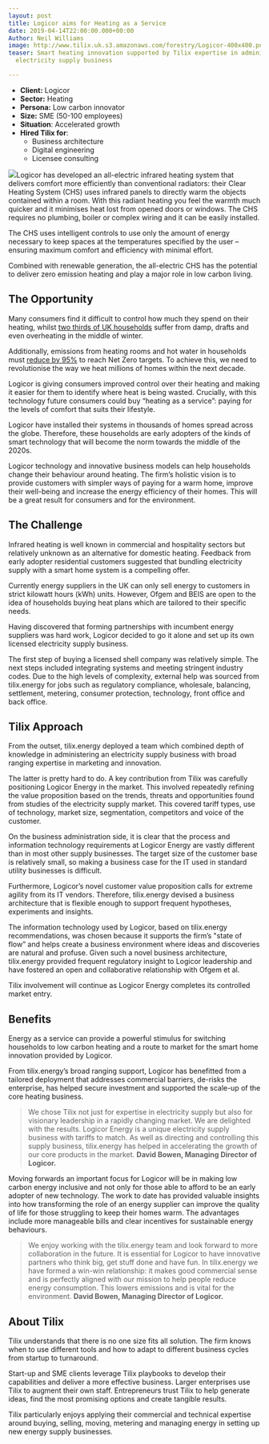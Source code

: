 ```yaml
---
layout: post
title: Logicor aims for Heating as a Service
date: 2019-04-14T22:00:00.000+00:00
Author: Neil Williams
image: http://www.tilix.uk.s3.amazonaws.com/forestry/Logicor-400x400.png
teaser: Smart heating innovation supported by Tilix expertise in administering a licensed
  electricity supply business

---
```

* **Client:** Logicor
* **Sector:** Heating
* **Persona:** Low carbon innovator
* **Size:** SME (50-100 employees)
* **Situation**: Accelerated growth
* **Hired Tilix for**:
  * Business architecture
  * Digital engineering
  * Licensee consulting

![](http://www.tilix.uk.s3.amazonaws.com/img/blogs/logicor/BEDROOM-005-RT-1024x683.jpg)Logicor has developed an all-electric infrared heating system that delivers comfort more efficiently than conventional radiators: their Clear Heating System (CHS) uses infrared panels to directly warm the objects contained within a room. With this radiant heating you feel the warmth much quicker and it minimises heat lost from opened doors or windows. The CHS requires no plumbing, boiler or complex wiring and it can be easily installed.

The CHS uses intelligent controls to use only the amount of energy necessary to keep spaces at the temperatures specified by the user – ensuring maximum comfort and efficiency with minimal effort.

Combined with renewable generation, the all-electric CHS has the potential to deliver zero emission heating and play a major role in low carbon living.

## The Opportunity

Many consumers find it difficult to control how much they spend on their heating, whilst [two thirds of UK households](https://es.catapult.org.uk/impact/projects/bristol-energy-heat-plan-trial/) suffer from damp, drafts and even overheating in the middle of winter.

Additionally, emissions from heating rooms and hot water in households must [reduce by 95%](https://www.energysavingtrust.org.uk/blog/significant-changes-are-coming-uk-heating-market) to reach Net Zero targets. To achieve this, we need to revolutionise the way we heat millions of homes within the next decade.

Logicor is giving consumers improved control over their heating and making it easier for them to identify where heat is being wasted. Crucially, with this technology future consumers could buy “heating as a service”: paying for the levels of comfort that suits their lifestyle.

Logicor have installed their systems in thousands of homes spread across the globe. Therefore, these households are early adopters of the kinds of smart technology that will become the norm towards the middle of the 2020s.

Logicor technology and innovative business models can help households change their behaviour around heating. The firm’s holistic vision is to provide customers with simpler ways of paying for a warm home, improve their well-being and increase the energy efficiency of their homes. This will be a great result for consumers and for the environment.

## The Challenge

Infrared heating is well known in commercial and hospitality sectors but relatively unknown as an alternative for domestic heating. Feedback from early adopter residential customers suggested that bundling electricity supply with a smart home system is a compelling offer.

Currently energy suppliers in the UK can only sell energy to customers in strict kilowatt hours (kWh) units. However, Ofgem and BEIS are open to the idea of households buying heat plans which are tailored to their specific needs.

Having discovered that forming partnerships with incumbent energy suppliers was hard work, Logicor decided to go it alone and set up its own licensed electricity supply business.

The first step of buying a licensed shell company was relatively simple. The next steps included integrating systems and meeting stringent industry codes. Due to the high levels of complexity, external help was sourced from tilix.energy for jobs such as regulatory compliance, wholesale, balancing, settlement, metering, consumer protection, technology, front office and back office.

## Tilix Approach

From the outset, tilix.energy deployed a team which combined depth of knowledge in administering an electricity supply business with broad ranging expertise in marketing and innovation.

The latter is pretty hard to do. A key contribution from Tilix was carefully positioning Logicor Energy in the market. This involved repeatedly refining the value proposition based on the trends, threats and opportunities found from studies of the electricity supply market. This covered tariff types, use of technology, market size, segmentation, competitors and voice of the customer.

On the business administration side, it is clear that the process and information technology requirements at Logicor Energy are vastly different than in most other supply businesses. The target size of the customer base is relatively small,  so making a business case for the IT used in standard utility businesses is difficult.

Furthermore, Logicor’s novel customer value proposition calls for extreme agility from its IT vendors. Therefore, tilix.energy devised a business architecture that is flexible enough to support frequent hypotheses, experiments and insights. 

The information technology used by Logicor, based on tilix.energy recommendations, was chosen because it supports the firm’s "state of flow” and helps create a business environment where ideas and discoveries are natural and profuse. Given such a novel business architecture, tilix.energy provided frequent regulatory insight to Logicor leadership and have fostered an open and collaborative relationship with Ofgem et al.

Tilix involvement will continue as Logicor Energy completes its controlled market entry.

## Benefits

Energy as a service can provide a powerful stimulus for switching households to low carbon heating and a route to market for the smart home innovation provided by Logicor.

From tilix.energy’s broad ranging support, Logicor has benefitted from a tailored deployment that addresses commercial barriers, de-risks the enterprise, has helped secure investment and supported the scale-up of the core heating business.

> We chose Tilix not just for expertise in electricity supply but also for visionary leadership in a rapidly changing market. We are delighted with the results. Logicor Energy is a unique electricity supply business with tariffs to match. As well as directing and controlling this supply business, tilix.energy has helped in accelerating the growth of our core products in the market. **David Bowen, Managing Director of Logicor.**

Moving forwards an important focus for Logicor will be in making low carbon energy inclusive and not only for those able to afford to be an early adopter of new technology. The work to date has provided valuable insights into how transforming the role of an energy supplier can improve the quality of life for those struggling to keep their homes warm. The advantages include more manageable bills and clear incentives for sustainable energy behaviours.

> We enjoy working with the tilix.energy team and look forward to more collaboration in the future. It is essential for Logicor to have innovative partners who think big, get stuff done and have fun. In tilix.energy we have formed a win-win relationship: it makes good commercial sense and is perfectly aligned with our mission to help people reduce energy consumption. This lowers emissions and is vital for the environment. **David Bowen, Managing Director of Logicor.**

## About Tilix

Tilix understands that there is no one size fits all solution. The firm knows when to use different tools and how to adapt to different business cycles from startup to turnaround.

Start-up and SME clients leverage Tilix playbooks to develop their capabilities and deliver a more effective business. Larger enterprises use Tilix to augment their own staff. Entrepreneurs trust Tilix to help generate ideas, find the most promising options and create tangible results.

Tilix particularly enjoys applying their commercial and technical expertise around buying, selling, moving, metering and managing energy in setting up new energy supply businesses.